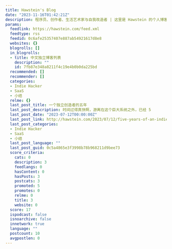 ```yaml
---
title: Hawstein's Blog
date: "2023-11-16T01:42:21Z"
description: 程序员、创作者、生活艺术家与自我改造者 | 这里是 Hawstein 的个人博客，记录生活点滴。
params:
  feedlink: https://hawstein.com/feed.xml
  feedtype: rss
  feedid: 0c6afe25357407e887ab54921617d8e8
  websites: {}
  blogrolls: []
  in_blogrolls:
  - title: 中文独立博客列表
    description: ""
    id: 7fb87e348a8211f4c19e4b0b0da225bd
  recommended: []
  recommender: []
  categories:
  - Indie Hacker
  - SaaS
  - 小结
  relme: {}
  last_post_title: 一个独立创造者的五年
  last_post_description: 时间过得真快啊，游离在这个巨大系统之外，已经 5
  last_post_date: "2023-07-12T00:00:00Z"
  last_post_link: http://hawstein.com/2023/07/12/five-years-of-an-indie-hacker/
  last_post_categories:
  - Indie Hacker
  - SaaS
  - 小结
  last_post_language: ""
  last_post_guid: 0c5a4865e3f3998b78b968211d9bee73
  score_criteria:
    cats: 0
    description: 3
    feedlangs: 0
    hasContent: 0
    hasPosts: 3
    postcats: 3
    promoted: 5
    promotes: 0
    relme: 0
    title: 3
    website: 0
  score: 17
  ispodcast: false
  isnoarchive: false
  innetwork: true
  language: ""
  postcount: 10
  avgpostlen: 0
---
```

